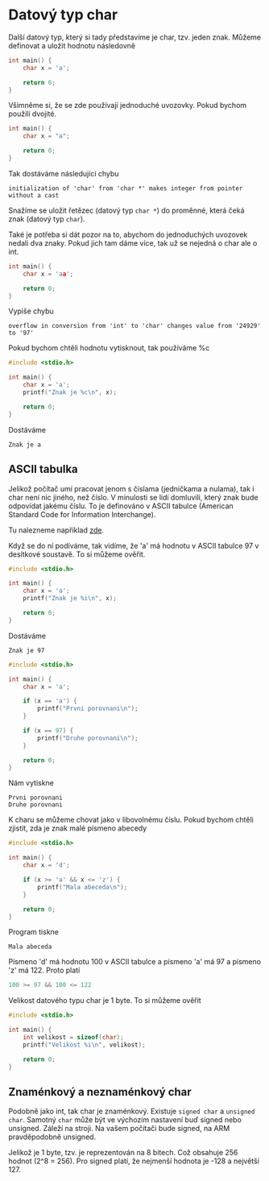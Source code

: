 # Datový typ char
Další datový typ, který si tady představíme je char, tzv. jeden znak. Můžeme definovat a uložit hodnotu následovně

```c
int main() {
    char x = 'a';

    return 0;
}
```

Všimněme si, že se zde používají jednoduché uvozovky. Pokud bychom použili dvojité.

```c
int main() {
    char x = "a";

    return 0;
}
```
Tak dostáváme následující chybu
```
initialization of 'char' from 'char *' makes integer from pointer without a cast
```

Snažíme se uložit řetězec (datový typ `char *`) do proměnné, která čeká znak (datový typ `char`).

Také je potřeba si dát pozor na to, abychom do jednoduchých uvozovek nedali dva znaky. Pokud jich tam dáme více, tak už se nejedná o char ale o int.

```c
int main() {
    char x = 'aa';

    return 0;
}
```
Vypíše chybu
```
overflow in conversion from 'int' to 'char' changes value from '24929' to '97'
```

Pokud bychom chtěli hodnotu vytisknout, tak používáme %c

```c
#include <stdio.h>

int main() {
    char x = 'a';
    printf("Znak je %c\n", x);

    return 0;
}
```
Dostáváme
```
Znak je a
```



## ASCII tabulka
Jelikož počítač umí pracovat jenom s číslama (jedničkama a nulama), tak i char není nic jiného, než číslo. V minulosti se lidi domluvili, který znak bude odpovídat jakému číslu. To je definováno v ASCII tabulce (American Standard Code for Information Interchange).

Tu nalezneme například [zde](https://cs.wikipedia.org/wiki/ASCII).

Když se do ní podíváme, tak vidíme, že 'a' má hodnotu v ASCII tabulce 97 v desítkové soustavě. To si můžeme ověřit.

```c
#include <stdio.h>

int main() {
    char x = 'a';
    printf("Znak je %i\n", x);

    return 0;
}
```
Dostáváme
```
Znak je 97
```


```c
#include <stdio.h>

int main() {
    char x = 'a';

    if (x == 'a') {
        printf("Prvni porovnani\n");
    }

    if (x == 97) {
        printf("Druhe porovnani\n");
    }

    return 0;
}
```

Nám vytiskne 
```
Prvni porovnani
Druhe porovnani
```

K charu se můžeme chovat jako v libovolnému číslu. Pokud bychom chtěli zjistit, zda je znak malé písmeno abecedy

```c
#include <stdio.h>

int main() {
    char x = 'd';

    if (x >= 'a' && x <= 'z') {
        printf("Mala abeceda\n");
    }

    return 0;
}
```

Program tiskne 

```
Mala abeceda
```

Písmeno 'd' má hodnotu 100 v ASCII tabulce a písmeno 'a' má 97 a písmeno 'z' má 122. Proto platí

```c
100 >= 97 && 100 <= 122
```

Velikost datového typu char je 1 byte. To si můžeme ověřit
```c
#include <stdio.h>

int main() {
    int velikost = sizeof(char);
    printf("Velikost %i\n", velikost);

    return 0;
}
```

## Znaménkový a neznaménkový char

Podobně jako int, tak char je znaménkový. Existuje `signed char` a `unsigned char`. Samotný `char` může být ve výchozím nastavení buď signed nebo unsigned. Záleží na stroji. Na vašem počítači bude signed, na ARM pravděpodobně unsigned.

Jelikož je 1 byte, tzv. je reprezentován na 8 bitech. Což obsahuje 256 hodnot (2^8 = 256).
Pro signed platí, že nejmenší hodnota je -128 a největší 127.